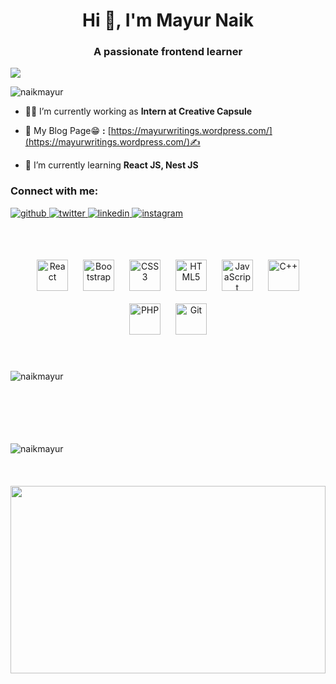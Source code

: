 <h1 align="center">Hi 👋, I'm Mayur Naik</h1>
<h3 align="center">A passionate frontend learner</h3>
<img src="https://user-images.githubusercontent.com/3369400/133268513-5bfe2f93-4402-42c9-a403-81c9e86934b6.jpeg">

<p align="left"> <img src="https://komarev.com/ghpvc/?username=naikmayur&label=Profile%20views&color=0e75b6&style=flat" alt="naikmayur" /> </p>

- 👨‍💻 I’m currently working as **Intern at Creative Capsule**

- 📝 My Blog Page😁 **:** [https://mayurwritings.wordpress.com/](https://mayurwritings.wordpress.com/)✍

- 🌱 I’m currently learning **React JS, Nest JS**


<h3 align="left">Connect with me:</h3>
<div align="left">
<a href="https://github.com/NaikMayur" target="_blank">
<img src=https://img.shields.io/badge/github-%2324292e.svg?&style=for-the-badge&logo=github&logoColor=white alt=github style="margin-bottom: 5px;" />
</a>
<a href="https://twitter.com/mayurnaik364" target="_blank">
<img src=https://img.shields.io/badge/twitter-%2300acee.svg?&style=for-the-badge&logo=twitter&logoColor=white alt=twitter style="margin-bottom: 5px;" />
</a>
<a href="https://linkedin.com/in/NaikMayur" target="_blank">
<img src=https://img.shields.io/badge/linkedin-%231E77B5.svg?&style=for-the-badge&logo=linkedin&logoColor=white alt=linkedin style="margin-bottom: 5px;" />
</a>
<a href="https://instagram.com/ma.yur._" target="_blank">
<img src=https://img.shields.io/badge/instagram-%23000000.svg?&style=for-the-badge&logo=instagram&logoColor=white alt=instagram style="margin-bottom: 5px;" />
</a>  
</div>  
<br/><br/><br/>
<div align="center">  
<a href="https://reactjs.org/" target="_blank"><img style="margin: 10px" src="https://profilinator.rishav.dev/skills-assets/react-original-wordmark.svg" alt="React" height="50" /></a>  
<a href="https://getbootstrap.com/docs/3.4/javascript/" target="_blank"><img style="margin: 10px" src="https://profilinator.rishav.dev/skills-assets/bootstrap-plain.svg" alt="Bootstrap" height="50" /></a>  
<a href="https://www.w3schools.com/css/" target="_blank"><img style="margin: 10px" src="https://profilinator.rishav.dev/skills-assets/css3-original-wordmark.svg" alt="CSS3" height="50" /></a>  
<a href="https://en.wikipedia.org/wiki/HTML5" target="_blank"><img style="margin: 10px" src="https://profilinator.rishav.dev/skills-assets/html5-original-wordmark.svg" alt="HTML5" height="50" /></a>  
<a href="https://www.javascript.com/" target="_blank"><img style="margin: 10px" src="https://profilinator.rishav.dev/skills-assets/javascript-original.svg" alt="JavaScript" height="50" /></a>  
 <a href="https://www.cplusplus.com/" target="_blank"><img style="margin: 10px" src="https://profilinator.rishav.dev/skills-assets/cplusplus-original.svg" alt="C++" height="50" /></a>  
<a href="https://www.php.net/" target="_blank"><img style="margin: 10px" src="https://profilinator.rishav.dev/skills-assets/php-original.svg" alt="PHP" height="50" /></a>    
<a href="https://github.com/" target="_blank"><img style="margin: 10px" src="https://profilinator.rishav.dev/skills-assets/git-scm-icon.svg" alt="Git" height="50" /></a>  
</div>
<br/><br/>
<p><img align="left" src="https://github-readme-stats.vercel.app/api/top-langs?username=naikmayur&show_icons=true&locale=en&layout=compact" alt="naikmayur" /></p>
<br/><br/><br/><br/><br/><br/>
<p><img align="left" src="https://github-readme-stats.vercel.app/api?username=naikmayur&show_icons=true&locale=en" alt="naikmayur" /></p>
<br/><br/><br/><br/>
<div>
<img src="https://repository-images.githubusercontent.com/6720403/7b831900-68c4-11eb-9c0b-746413f85cc6" height="300" width="100%">
  </div>
